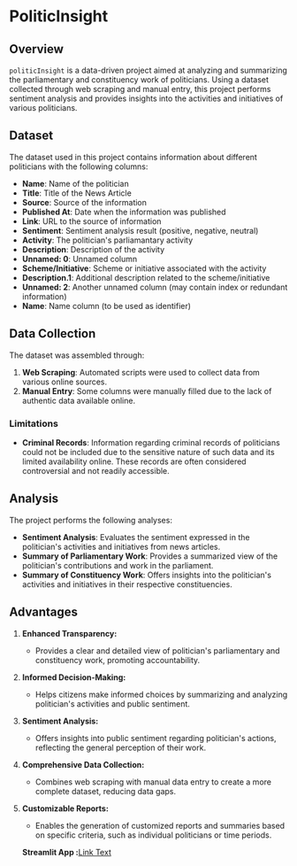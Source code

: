 # PoliticInsight

## Overview

`politicInsight` is a data-driven project aimed at analyzing and summarizing the parliamentary and constituency work of politicians. Using a dataset collected through web scraping and manual entry, this project performs sentiment analysis and provides insights into the activities and initiatives of various politicians.

## Dataset

The dataset used in this project contains information about different politicians with the following columns:

- **Name**: Name of the politician
- **Title**: Title of the News Article
- **Source**: Source of the information
- **Published At**: Date when the information was published
- **Link**: URL to the source of information
- **Sentiment**: Sentiment analysis result (positive, negative, neutral)
- **Activity**: The politician's parliamantary activity
- **Description**: Description of the activity
- **Unnamed: 0**: Unnamed column 
- **Scheme/Initiative**: Scheme or initiative associated with the activity
- **Description.1**: Additional description related to the scheme/initiative
- **Unnamed: 2**: Another unnamed column (may contain index or redundant information)
- **Name**: Name column (to be used as identifier)


## Data Collection

The dataset was assembled through:

1. **Web Scraping**: Automated scripts were used to collect data from various online sources.
2. **Manual Entry**: Some columns were manually filled due to the lack of authentic data available online.

### Limitations

- **Criminal Records**: Information regarding criminal records of politicians could not be included due to the sensitive nature of such data and its limited availability online. These records are often considered controversial and not readily accessible.

## Analysis

The project performs the following analyses:

- **Sentiment Analysis**: Evaluates the sentiment expressed in the politician's activities and initiatives from news articles.
- **Summary of Parliamentary Work**: Provides a summarized view of the politician's contributions and work in the parliament.
- **Summary of Constituency Work**: Offers insights into the politician's activities and initiatives in their respective constituencies.

## Advantages

1. **Enhanced Transparency:**
   - Provides a clear and detailed view of politician's parliamentary and constituency work, promoting accountability.

2. **Informed Decision-Making:**
   - Helps citizens make informed choices by summarizing and analyzing politician's activities and public sentiment.

3. **Sentiment Analysis:**
   - Offers insights into public sentiment regarding politician's actions, reflecting the general perception of their work.

4. **Comprehensive Data Collection:**
   - Combines web scraping with manual data entry to create a more complete dataset, reducing data gaps.

5. **Customizable Reports:**
   - Enables the generation of customized reports and summaries based on specific criteria, such as individual politicians or time periods.
  
   **Streamlit App :**[Link Text](https://nfc3insightinnovators.streamlit.app/)



